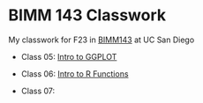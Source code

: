 # BIMM 143 Classwork 

My classwork for F23 in [BIMM143](https://bioboot.github.io/bimm143_F23/) at UC San Diego 

- Class 05: [Intro to GGPLOT](https://github.com/Adithiwashere/bimm143_github/tree/main/class05/class05.md)

- Class 06: [Intro to R Functions](https://github.com/Adithiwashere/bimm143_github/blob/main/class06/class06.md)

- Class 07:
